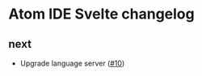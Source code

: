 # Atom IDE Svelte changelog

## next

- Upgrade language server ([#10](https://github.com/sveltejs/svelte-atom/pull/10))
